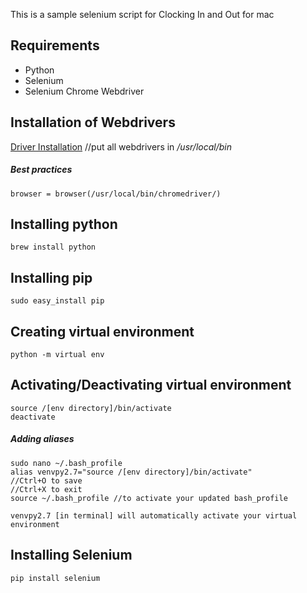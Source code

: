 This is a sample selenium script for Clocking In and Out for mac

## Requirements
* Python
* Selenium
* Selenium Chrome Webdriver

## Installation of Webdrivers
[Driver Installation](http://selenium-python.readthedocs.io/installation.html)
//put all webdrivers in _/usr/local/bin_

##### Best practices
`browser = browser(/usr/local/bin/chromedriver/)`

## Installing python
```
brew install python
```

## Installing pip
```
sudo easy_install pip
```

## Creating virtual environment
```
python -m virtual env
```

## Activating/Deactivating virtual environment
```
source /[env directory]/bin/activate
deactivate
```
##### Adding aliases
```
sudo nano ~/.bash_profile
alias venvpy2.7="source /[env directory]/bin/activate"
//Ctrl+O to save
//Ctrl+X to exit
source ~/.bash_profile //to activate your updated bash_profile

venvpy2.7 [in terminal] will automatically activate your virtual environment
```

## Installing Selenium
`pip install selenium`

